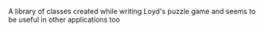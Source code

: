 A library of classes created while writing Loyd's puzzle game and seems to be useful in other applications too
